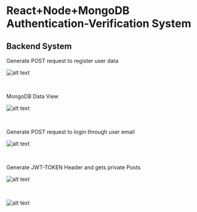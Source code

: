 # React+Node+MongoDB Authentication-Verification System 

## Backend System

Generate POST request to register user data

![alt text](https://github.com/shaileshnit/Rreact-Node-MongoDB/blob/master/Login%20Page/Demo%20Images/Register_User.PNG?raw=true)

<br>

MongoDB Data View 

![alt text](https://github.com/shaileshnit/Rreact-Node-MongoDB/blob/master/Login%20Page/Demo%20Images/Data_View.PNG?raw=true)

<br>

Generate POST request to login through user email

![alt text](https://github.com/shaileshnit/Rreact-Node-MongoDB/blob/master/Login%20Page/Demo%20Images/Login_User.PNG?raw=true)

<br>

Generate JWT-TOKEN Header and gets private Posts 

![alt text](https://github.com/shaileshnit/Rreact-Node-MongoDB/blob/master/Login%20Page/Demo%20Images/Route_Privately_Using_JWT.PNG?raw=true)

<br>

![alt text](https://github.com/shaileshnit/Rreact-Node-MongoDB/blob/master/Login%20Page/Demo%20Images/Servies_Denial_Absence_Of_JWT.PNG?raw=true)

<br>
